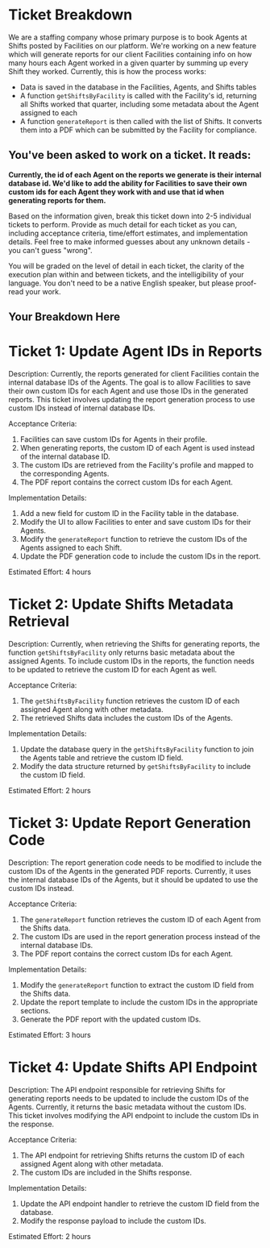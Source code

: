 # Ticket Breakdown
We are a staffing company whose primary purpose is to book Agents at Shifts posted by Facilities on our platform. We're working on a new feature which will generate reports for our client Facilities containing info on how many hours each Agent worked in a given quarter by summing up every Shift they worked. Currently, this is how the process works:

- Data is saved in the database in the Facilities, Agents, and Shifts tables
- A function `getShiftsByFacility` is called with the Facility's id, returning all Shifts worked that quarter, including some metadata about the Agent assigned to each
- A function `generateReport` is then called with the list of Shifts. It converts them into a PDF which can be submitted by the Facility for compliance.

## You've been asked to work on a ticket. It reads:

**Currently, the id of each Agent on the reports we generate is their internal database id. We'd like to add the ability for Facilities to save their own custom ids for each Agent they work with and use that id when generating reports for them.**


Based on the information given, break this ticket down into 2-5 individual tickets to perform. Provide as much detail for each ticket as you can, including acceptance criteria, time/effort estimates, and implementation details. Feel free to make informed guesses about any unknown details - you can't guess "wrong".


You will be graded on the level of detail in each ticket, the clarity of the execution plan within and between tickets, and the intelligibility of your language. You don't need to be a native English speaker, but please proof-read your work.

## Your Breakdown Here

# Ticket 1: Update Agent IDs in Reports

Description:
Currently, the reports generated for client Facilities contain the internal database IDs of the Agents. The goal is to allow Facilities to save their own custom IDs for each Agent and use those IDs in the generated reports. This ticket involves updating the report generation process to use custom IDs instead of internal database IDs.

Acceptance Criteria:
1. Facilities can save custom IDs for Agents in their profile.
2. When generating reports, the custom ID of each Agent is used instead of the internal database ID.
3. The custom IDs are retrieved from the Facility's profile and mapped to the corresponding Agents.
4. The PDF report contains the correct custom IDs for each Agent.

Implementation Details:
1. Add a new field for custom ID in the Facility table in the database.
2. Modify the UI to allow Facilities to enter and save custom IDs for their Agents.
3. Modify the `generateReport` function to retrieve the custom IDs of the Agents assigned to each Shift.
4. Update the PDF generation code to include the custom IDs in the report.

Estimated Effort: 4 hours

# Ticket 2: Update Shifts Metadata Retrieval

Description:
Currently, when retrieving the Shifts for generating reports, the function `getShiftsByFacility` only returns basic metadata about the assigned Agents. To include custom IDs in the reports, the function needs to be updated to retrieve the custom ID for each Agent as well.

Acceptance Criteria:
1. The `getShiftsByFacility` function retrieves the custom ID of each assigned Agent along with other metadata.
2. The retrieved Shifts data includes the custom IDs of the Agents.

Implementation Details:
1. Update the database query in the `getShiftsByFacility` function to join the Agents table and retrieve the custom ID field.
2. Modify the data structure returned by `getShiftsByFacility` to include the custom ID field.

Estimated Effort: 2 hours

# Ticket 3: Update Report Generation Code

Description:
The report generation code needs to be modified to include the custom IDs of the Agents in the generated PDF reports. Currently, it uses the internal database IDs of the Agents, but it should be updated to use the custom IDs instead.

Acceptance Criteria:
1. The `generateReport` function retrieves the custom ID of each Agent from the Shifts data.
2. The custom IDs are used in the report generation process instead of the internal database IDs.
3. The PDF report contains the correct custom IDs for each Agent.

Implementation Details:
1. Modify the `generateReport` function to extract the custom ID field from the Shifts data.
2. Update the report template to include the custom IDs in the appropriate sections.
3. Generate the PDF report with the updated custom IDs.

Estimated Effort: 3 hours

# Ticket 4: Update Shifts API Endpoint

Description:
The API endpoint responsible for retrieving Shifts for generating reports needs to be updated to include the custom IDs of the Agents. Currently, it returns the basic metadata without the custom IDs. This ticket involves modifying the API endpoint to include the custom IDs in the response.

Acceptance Criteria:
1. The API endpoint for retrieving Shifts returns the custom ID of each assigned Agent along with other metadata.
2. The custom IDs are included in the Shifts response.

Implementation Details:
1. Update the API endpoint handler to retrieve the custom ID field from the database.
2. Modify the response payload to include the custom IDs.

Estimated Effort: 2 hours